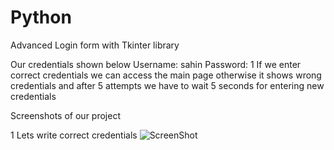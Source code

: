 # Python
Advanced Login form with Tkinter library

Our credentials shown below
Username: sahin
Password: 1
If we enter correct credentials we can access the main page otherwise it shows wrong credentials and after 5 attempts we have to wait 5 seconds for entering new credentials

Screenshots of our project

1 Lets write correct credentials
![ScreenShot](https://{C:\Users\SHAHINRASHIDBAYLI\Desktop\piton\1.PNG})
